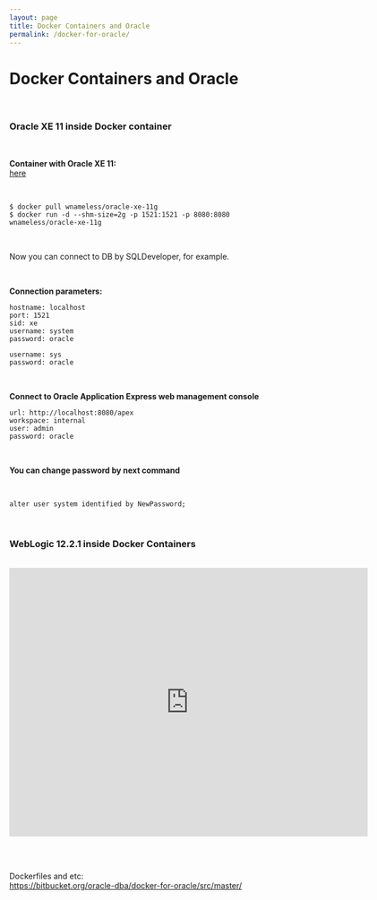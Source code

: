 ```yaml
---
layout: page
title: Docker Containers and Oracle
permalink: /docker-for-oracle/
---
```


# Docker Containers and Oracle

<br/>

### Oracle XE 11 inside Docker container

<br/>

**Container with Oracle XE 11:**  
<a href="https://github.com/wnameless/docker-oracle-xe-11g">here</a>

<br/>

    $ docker pull wnameless/oracle-xe-11g
    $ docker run -d --shm-size=2g -p 1521:1521 -p 8080:8080 wnameless/oracle-xe-11g

<br/>

Now you can connect to DB by SQLDeveloper, for example.

<br/>

**Connection parameters:**

    hostname: localhost
    port: 1521
    sid: xe
    username: system
    password: oracle

    username: sys
    password: oracle

<br/>

**Connect to Oracle Application Express web management console**

    url: http://localhost:8080/apex
    workspace: internal
    user: admin
    password: oracle

<br/>

**You can change password by next command**

<br/>

    alter user system identified by NewPassword;

<br/>

### WebLogic 12.2.1 inside Docker Containers

<br/>

<div align="center">

<iframe width="640" height="480" src="https://www.youtube.com/embed/cgf8wzXnmb4" frameborder="0" allowfullscreen></iframe>

</div>

<br/><br/>

Dockerfiles and etc:  
https://bitbucket.org/oracle-dba/docker-for-oracle/src/master/
